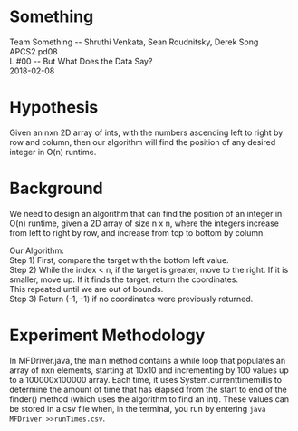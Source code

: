 # Something
Team Something -- Shruthi Venkata, Sean Roudnitsky, Derek Song  
APCS2 pd08  
L #00 -- But What Does the Data Say?  
2018-02-08   

# Hypothesis
Given an nxn 2D array of ints, with the numbers ascending left to right by row and column, then our algorithm will find the position of any desired integer in O(n) runtime.

# Background
We need to design an algorithm that can find the position of an integer in O(n) runtime, given a 2D array of size n x n, where the integers increase from left to right by row, and increase from top to bottom by column.

Our Algorithm:   
Step 1) First, compare the target with the bottom left value.  
Step 2) While the index < n, if the target is greater, move to the right. If it is smaller, move up.                                   If it finds the target, return the coordinates.  
        This repeated until we are out of bounds.  
Step 3) Return (-1, -1) if no coordinates were previously returned.  

# Experiment Methodology
In MFDriver.java, the main method contains a while loop that populates an array of nxn elements, starting at 10x10 and incrementing by 100 values up to a 100000x100000 array. Each time, it uses System.currenttimemillis to determine the amount of time that has elapsed from the start to end of the finder() method (which uses the algorithm to find an int). These values can be stored in a csv file when, in the terminal, you run by entering `java MFDriver >>runTimes.csv`.
